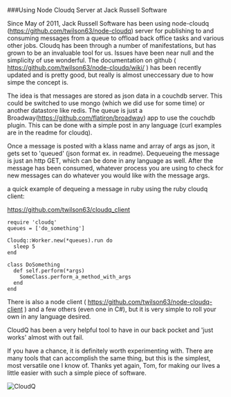 ###Using Node Cloudq Server at Jack Russell Software

Since May of 2011, Jack Russell Software has been using node-cloudq (https://github.com/twilson63/node-cloudq) server for publishing to and consuming messages from a queue to offload back office tasks and various other jobs.  Cloudq has been through a number of manifestations, but has grown to be an invaluable tool for us.  Issues have been near null and the simplicity of use wonderful.  The documentation on github ( https://github.com/twilson63/node-cloudq/wiki/ ) has been recently updated and is pretty good, but really is almost uneccessary due to how simpe the concept is.  

The idea is that messages are stored as json data in a couchdb server.
This could be switched to use mongo (which we did use for some time) or
another datastore like redis.  The queue is just a Broadway(https://github.com/flatiron/broadway) app to use the couchdb plugin. This can be done with a simple post in any language (curl examples are in the readme for cloudq). 

Once a message is posted with a klass name and array of args as json, it
gets set to 'queued' (json format ex. in readme).  Dequeueing the message is just an http GET, which can be done in any language as well.  After the message has been consumed, whatever process you are using to check for new messages can do whatever you would like with the message args.

a quick example of dequeing a message in ruby using the ruby cloudq
client:

https://github.com/twilson63/cloudq_client

    require 'cloudq'
    queues = ['do_something']

    Cloudq::Worker.new(*queues).run do
      sleep 5
    end

    class DoSomething
      def self.perform(*args)
        SomeClass.perform_a_method_with_args
      end
    end


There is also a node client ( https://github.com/twilson63/node-cloudq-client )
and a few others (even one in C#), but it is very simple to roll your own in any language desired.  


CloudQ has been a very helpful tool to have in our back pocket and 'just
works' almost with out fail.

If you have a chance, it is definitely worth experimenting with.  There
are many tools that can accomplish the same thing, but this is the
simplest, most versatile one I know of.  Thanks yet again, Tom, for making our
lives a little easier with such a simple piece of software.

![CloudQ](node-cloudq/cloudq.png "CloudQ")



